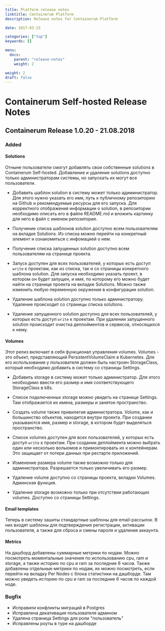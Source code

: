 ```yaml
---
title: Platform release notes
linktitle: Containerum Platform
description: Release notes for Containerum Platform

date: 2017-03-23

categories: ["top"]
keywords: []

menu:
  docs:
    parent: "release-notes"
    weight: 2

weight: 2
draft: false
---
```



# Containerum Self-hosted Release Notes

## Containerum Release 1.0.20 - 21.08.2018

### Added

#### Solutions

Отныне пользователи смогут добавлять свои собственные solutions в Containerum Self-hosted. Добавление и удаление solutions доступно только администраторам системы, но запускать их могут все пользователи.

- Добавить шаблон solution в систему может только адиминистратор. Для этого нужно указать его имя, путь к публичному репозиторию на Github и рекомендуемые ресурсы для его запуска. Для корректного отображения информации о solution, в репозитории необходимо описать его в файле README.md и вложить картинку для него в файл с именем репозитория.

- Получение списка шаблонов solution доступно всем пользователям на вкладке Solutions. Из списка можно перейти на конкретный элемент и ознакомиться с инфомацией о нем.

- Получение списка запущенных solution доступно всем пользователям на странице проекта.

- Запуск доступен для всех пользователей, у которых есть доступ `write` к проектам, как из списка, так и со страницы конкретного шаблона solution. Для запуска необходимо указать проект, в котором он будет запущен, и имя, по которому его можно будет найти на странице проекта на вкладке Solutions. Можно также изменить любую переменную окружения в конфигурации solution.

- Удаление шаблона solution доступно только администратору. Удаление происходит со страницы списка solutions.

- Удаление запущенного solution доступно для всех пользователей, у которых есть доступ `write` к проектам. При удалении запущенного solution происходит очистка деплойментов и сервисов, относящихся к нему.

#### Volumes

Этот релиз включает в себя функционал управления volumes. Volumes - это объект, представляющий PersistentVolumeClaim в Kubernetes. Для его использования у пользователя должен быть настроен StorageClass, который необходимо добавить в систему со страницы Settings.

- Добавить storage в систему может только администратор. Для этого необходимо ввести его размер и имя соответствующего StorageClass в k8s.

- Список подключенных storage можно увидеть на странице Settings. Там отображается их имена, размеры и занятое пространство.

- Создать volume также привилегия администратора. Volume, как и большинство объектов, находится внутри проекта. При создании указываются имя, размер и storage, в котором будет выделяться пространство. 

- Список volumes доступен для всех пользователей, у которых есть доступ `write` к проектам. При создании деплоймента можно выбрать один или несколько вольюмов и примонтировать их к контейнерам. Это защищает от потери данных при рестарте приложений.

- Изменение размера volume также возможно только для администратора. Разрешается только увеличивать его размер.

- Удаление volume доступно со страницы проекта, вкладки Volumes. Админская функция.

- Удаление storage возможно только при отсутствии работающих volumes. Доступно со страницы Settings.

#### Email templates

Теперь в систему зашиты стандартные шаблоны для email-рассылок. В них входят шаблоны для подтверждения регистрации, активации пользователя, а также для сброса и смены пароля и удаления аккаунта.

#### Metrics

На дашборд добавлены суммарные метрики по нодам. Можно посмотреть моментальные значения по использованию cpu, ram и storage, а также историю по cpu и ram за последние 6 часов. Также добавлены отдельные метрики по нодам, их можно посмотреть, если перейти на вкладку Per Nodes с блока статистики на дашборде. Там можно увидеть историю по cpu и ram за последние 6 часов по каждой ноде.

### Bugfix

- Исправили конфликты миграций в Postgres
- Исправлена декативация пользователя админом
- Удалена страница Settings для роли "пользователь"
- Исправлены роуты в туре на дашборде